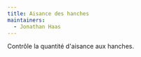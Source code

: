 ```yaml
---
title: Aisance des hanches
maintainers:
  - Jonathan Haas
---
```


Contrôle la quantité d'aisance aux hanches.
